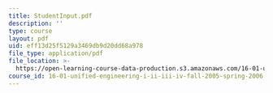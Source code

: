```yaml
---
title: StudentInput.pdf
description: ''
type: course
layout: pdf
uid: eff13d25f5129a3469db9d20dd68a978
file_type: application/pdf
file_location: >-
  https://open-learning-course-data-production.s3.amazonaws.com/16-01-unified-engineering-i-ii-iii-iv-fall-2005-spring-2006/eff13d25f5129a3469db9d20dd68a978_StudentInput.pdf
course_id: 16-01-unified-engineering-i-ii-iii-iv-fall-2005-spring-2006
---
```

